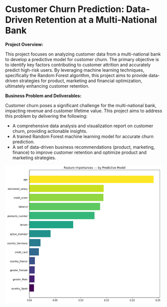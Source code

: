 
# Customer Churn Prediction: Data-Driven Retention at a Multi-National Bank

**Project Overview:**

This project focuses on analyzing customer data from a multi-national bank to develop a predictive model for customer churn. The primary objective is to identify key factors contributing to customer attrition and accurately predict high-risk users. By leveraging machine learning techniques, specifically the Random Forest algorithm, this project aims to provide data-driven strategies for product, marketing and financial optimization, ultimately enhancing customer retention.

**Business Problem and Deliverables:**

Customer churn poses a significant challenge for the multi-national bank, impacting revenue and customer lifetime value. This project aims to address this problem by delivering the following:

* A comprehensive data analysis and visualization report on customer churn, providing actionable insights.
* A trained Random Forest machine learning model for accurate churn prediction.
* A set of data-driven business recommendations (product, marketing, finance) to improve customer retention and optimize product and marketing strategies.

![feature_importances_for_churn](<feature_importance.png>)
